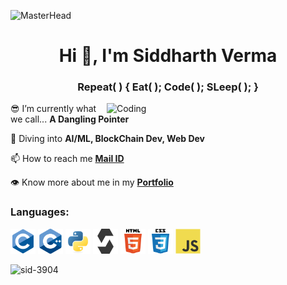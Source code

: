 ![MasterHead](https://visme.co/blog/wp-content/uploads/2020/03/animation-software-header-wide.gif)
<h1 align="center">Hi 👋, I'm Siddharth Verma</h1>
<h3 align="center">Repeat( ) { Eat( ); Code( ); SLeep( ); }</h3>
<img  align="right" alt="Coding" width="350" src="https://i.pinimg.com/originals/e8/f4/53/e8f453469a3ec97ecd354df465d73913.gif">

😎 I’m currently what we call... **A Dangling Pointer**

🚀 Diving into **AI/ML, BlockChain Dev, Web Dev**

📫 How to reach me <a href="mailto:siddharthverma3904@gmail.com">**Mail ID**</a>

👁️ Know more about me in my <a href="https://Sid-3904.github.io">**Portfolio**</a>

<p align="left">
</p>

<h3 align="left">Languages:</h3>
<p align="left">
  <img src="https://raw.githubusercontent.com/devicons/devicon/master/icons/c/c-original.svg" alt="C" width="40" height="40"/>
  <img src="https://raw.githubusercontent.com/devicons/devicon/master/icons/cplusplus/cplusplus-original.svg" alt="C++" width="40" height="40"/>
  <img src="https://raw.githubusercontent.com/devicons/devicon/master/icons/python/python-original.svg" alt="Python" width="40" height="40"/>
  <img src="https://raw.githubusercontent.com/devicons/devicon/master/icons/solidity/solidity-plain.svg" alt="Solidity" width="40" height="40"/>
  <img src="https://raw.githubusercontent.com/devicons/devicon/master/icons/html5/html5-original-wordmark.svg" alt="HTML5" width="40" height="40"/>
  <img src="https://raw.githubusercontent.com/devicons/devicon/master/icons/css3/css3-original-wordmark.svg" alt="CSS" width="40" height="40"/>
  <img src="https://raw.githubusercontent.com/devicons/devicon/master/icons/javascript/javascript-original.svg" alt="JS" width="40" height="40"/>

<p><img align="left" src="https://github-readme-stats.vercel.app/api/top-langs?username=sid-3904&show_icons=true&locale=en&layout=compact" alt="sid-3904" /></p>
